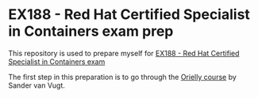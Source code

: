 # EX188 - Red Hat Certified Specialist in Containers exam prep

This repository is used to prepare myself for [EX188 - Red Hat Certified Specialist in Containers exam](https://www.redhat.com/en/services/training/ex188-red-hat-certified-specialist-containers-exam)

The first step in this preparation is to go through the [Orielly course](https://learning.oreilly.com/course/red-hat-certified/9780135335956/) by Sander van Vugt.
